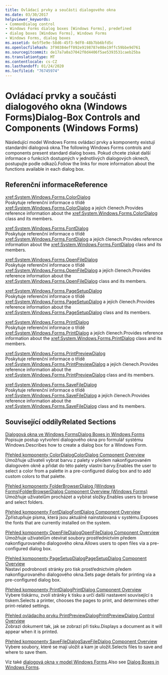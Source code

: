```yaml
---
title: Ovládací prvky a součásti dialogového okna
ms.date: 03/30/2017
helpviewer_keywords:
- CommonDialog control
- Windows Forms dialog boxes [Windows Forms], predefined
- dialog boxes [Windows Forms], Windows Forms
- Windows Forms, dialog boxes
ms.assetid: 6e5f5e9e-58d6-45f3-9df0-48b7bb6bfd5c
ms.openlocfilehash: 3f90384eff092e9198787e08e19ffc59bbe9d761
ms.sourcegitcommit: de17a7a0a37042f0d4406f5ae5393531caeb25ba
ms.translationtype: MT
ms.contentlocale: cs-CZ
ms.lasthandoff: 01/24/2020
ms.locfileid: "76745974"
---
```

# <a name="dialog-box-controls-and-components-windows-forms"></a><span data-ttu-id="0926e-102">Ovládací prvky a součásti dialogového okna (Windows Forms)</span><span class="sxs-lookup"><span data-stu-id="0926e-102">Dialog-Box Controls and Components (Windows Forms)</span></span>
<span data-ttu-id="0926e-103">Následující model Windows Forms ovládací prvky a komponenty existují standardní dialogová okna.</span><span class="sxs-lookup"><span data-stu-id="0926e-103">The following Windows Forms controls and components present standard dialog boxes.</span></span> <span data-ttu-id="0926e-104">Pokud chcete získat další informace o funkcích dostupných v jednotlivých dialogových oknech, postupujte podle odkazů.</span><span class="sxs-lookup"><span data-stu-id="0926e-104">Follow the links for more information about the functions available in each dialog box.</span></span>  
  
## <a name="reference"></a><span data-ttu-id="0926e-105">Referenční informace</span><span class="sxs-lookup"><span data-stu-id="0926e-105">Reference</span></span>  
 <xref:System.Windows.Forms.ColorDialog>  
 <span data-ttu-id="0926e-106">Poskytuje referenční informace o třídě <xref:System.Windows.Forms.ColorDialog> a jejích členech.</span><span class="sxs-lookup"><span data-stu-id="0926e-106">Provides reference information about the <xref:System.Windows.Forms.ColorDialog> class and its members.</span></span>  
  
 <xref:System.Windows.Forms.FontDialog>  
 <span data-ttu-id="0926e-107">Poskytuje referenční informace o třídě <xref:System.Windows.Forms.FontDialog> a jejích členech.</span><span class="sxs-lookup"><span data-stu-id="0926e-107">Provides reference information about the <xref:System.Windows.Forms.FontDialog> class and its members.</span></span>  
  
 <xref:System.Windows.Forms.OpenFileDialog>  
 <span data-ttu-id="0926e-108">Poskytuje referenční informace o třídě <xref:System.Windows.Forms.OpenFileDialog> a jejích členech.</span><span class="sxs-lookup"><span data-stu-id="0926e-108">Provides reference information about the <xref:System.Windows.Forms.OpenFileDialog> class and its members.</span></span>  
  
 <xref:System.Windows.Forms.PageSetupDialog>  
 <span data-ttu-id="0926e-109">Poskytuje referenční informace o třídě <xref:System.Windows.Forms.PageSetupDialog> a jejích členech.</span><span class="sxs-lookup"><span data-stu-id="0926e-109">Provides reference information about the <xref:System.Windows.Forms.PageSetupDialog> class and its members.</span></span>  
  
 <xref:System.Windows.Forms.PrintDialog>  
 <span data-ttu-id="0926e-110">Poskytuje referenční informace o třídě <xref:System.Windows.Forms.PrintDialog> a jejích členech.</span><span class="sxs-lookup"><span data-stu-id="0926e-110">Provides reference information about the <xref:System.Windows.Forms.PrintDialog> class and its members.</span></span>  
  
 <xref:System.Windows.Forms.PrintPreviewDialog>  
 <span data-ttu-id="0926e-111">Poskytuje referenční informace o třídě <xref:System.Windows.Forms.PrintPreviewDialog> a jejích členech.</span><span class="sxs-lookup"><span data-stu-id="0926e-111">Provides reference information about the <xref:System.Windows.Forms.PrintPreviewDialog> class and its members.</span></span>  
  
 <xref:System.Windows.Forms.SaveFileDialog>  
 <span data-ttu-id="0926e-112">Poskytuje referenční informace o třídě <xref:System.Windows.Forms.SaveFileDialog> a jejích členech.</span><span class="sxs-lookup"><span data-stu-id="0926e-112">Provides reference information about the <xref:System.Windows.Forms.SaveFileDialog> class and its members.</span></span>  
  
## <a name="related-sections"></a><span data-ttu-id="0926e-113">Související oddíly</span><span class="sxs-lookup"><span data-stu-id="0926e-113">Related Sections</span></span>  
 [<span data-ttu-id="0926e-114">Dialogová okna ve Windows Forms</span><span class="sxs-lookup"><span data-stu-id="0926e-114">Dialog Boxes in Windows Forms</span></span>](../dialog-boxes-in-windows-forms.md)  
 <span data-ttu-id="0926e-115">Popisuje postup vytvoření dialogového okna pro formulář systému Windows.</span><span class="sxs-lookup"><span data-stu-id="0926e-115">Describes how to create a dialog box for a Windows Form.</span></span>  
  
 [<span data-ttu-id="0926e-116">Přehled komponenty ColorDialog</span><span class="sxs-lookup"><span data-stu-id="0926e-116">ColorDialog Component Overview</span></span>](colordialog-component-overview-windows-forms.md)  
 <span data-ttu-id="0926e-117">Umožňuje uživateli vybrat barvu z palety v předem nakonfigurovaném dialogovém okně a přidat do této palety vlastní barvy.</span><span class="sxs-lookup"><span data-stu-id="0926e-117">Enables the user to select a color from a palette in a pre-configured dialog box and to add custom colors to that palette.</span></span>  
  
 [<span data-ttu-id="0926e-118">Přehled komponenty FolderBrowserDialog (Windows Forms)</span><span class="sxs-lookup"><span data-stu-id="0926e-118">FolderBrowserDialog Component Overview (Windows Forms)</span></span>](folderbrowserdialog-component-overview-windows-forms.md)  
 <span data-ttu-id="0926e-119">Umožňuje uživatelům procházet a vybírat složky.</span><span class="sxs-lookup"><span data-stu-id="0926e-119">Enables users to browse and select folders.</span></span>  
  
 [<span data-ttu-id="0926e-120">Přehled komponenty FontDialog</span><span class="sxs-lookup"><span data-stu-id="0926e-120">FontDialog Component Overview</span></span>](fontdialog-component-overview-windows-forms.md)  
 <span data-ttu-id="0926e-121">Zpřístupňuje písma, která jsou aktuálně nainstalovaná v systému.</span><span class="sxs-lookup"><span data-stu-id="0926e-121">Exposes the fonts that are currently installed on the system.</span></span>  
  
 [<span data-ttu-id="0926e-122">Přehled komponenty OpenFileDialog</span><span class="sxs-lookup"><span data-stu-id="0926e-122">OpenFileDialog Component Overview</span></span>](openfiledialog-component-overview-windows-forms.md)  
 <span data-ttu-id="0926e-123">Umožňuje uživatelům otevírat soubory prostřednictvím předem nakonfigurovaného dialogového okna.</span><span class="sxs-lookup"><span data-stu-id="0926e-123">Allows users to open files via a pre-configured dialog box.</span></span>  
  
 [<span data-ttu-id="0926e-124">Přehled komponenty PageSetupDialog</span><span class="sxs-lookup"><span data-stu-id="0926e-124">PageSetupDialog Component Overview</span></span>](pagesetupdialog-component-overview-windows-forms.md)  
 <span data-ttu-id="0926e-125">Nastaví podrobnosti stránky pro tisk prostřednictvím předem nakonfigurovaného dialogového okna.</span><span class="sxs-lookup"><span data-stu-id="0926e-125">Sets page details for printing via a pre-configured dialog box.</span></span>  
  
 [<span data-ttu-id="0926e-126">Přehled komponenty PrintDialog</span><span class="sxs-lookup"><span data-stu-id="0926e-126">PrintDialog Component Overview</span></span>](printdialog-component-overview-windows-forms.md)  
 <span data-ttu-id="0926e-127">Vybere tiskárnu, zvolí stránky k tisku a určí další nastavení související s tiskem.</span><span class="sxs-lookup"><span data-stu-id="0926e-127">Selects a printer, chooses the pages to print, and determines other print-related settings.</span></span>  
  
 [<span data-ttu-id="0926e-128">Přehled ovládacího prvku PrintPreviewDialog</span><span class="sxs-lookup"><span data-stu-id="0926e-128">PrintPreviewDialog Control Overview</span></span>](printpreviewdialog-control-overview-windows-forms.md)  
 <span data-ttu-id="0926e-129">Zobrazí dokument tak, jak se zobrazí při tisku.</span><span class="sxs-lookup"><span data-stu-id="0926e-129">Displays a document as it will appear when it is printed.</span></span>  
  
 [<span data-ttu-id="0926e-130">Přehled komponenty SaveFileDialog</span><span class="sxs-lookup"><span data-stu-id="0926e-130">SaveFileDialog Component Overview</span></span>](savefiledialog-component-overview-windows-forms.md)  
 <span data-ttu-id="0926e-131">Vybere soubory, které se mají uložit a kam je uložit.</span><span class="sxs-lookup"><span data-stu-id="0926e-131">Selects files to save and where to save them.</span></span>  
  
 <span data-ttu-id="0926e-132">Viz také [dialogová okna v model Windows Forms](../dialog-boxes-in-windows-forms.md).</span><span class="sxs-lookup"><span data-stu-id="0926e-132">Also see [Dialog Boxes in Windows Forms](../dialog-boxes-in-windows-forms.md).</span></span>
